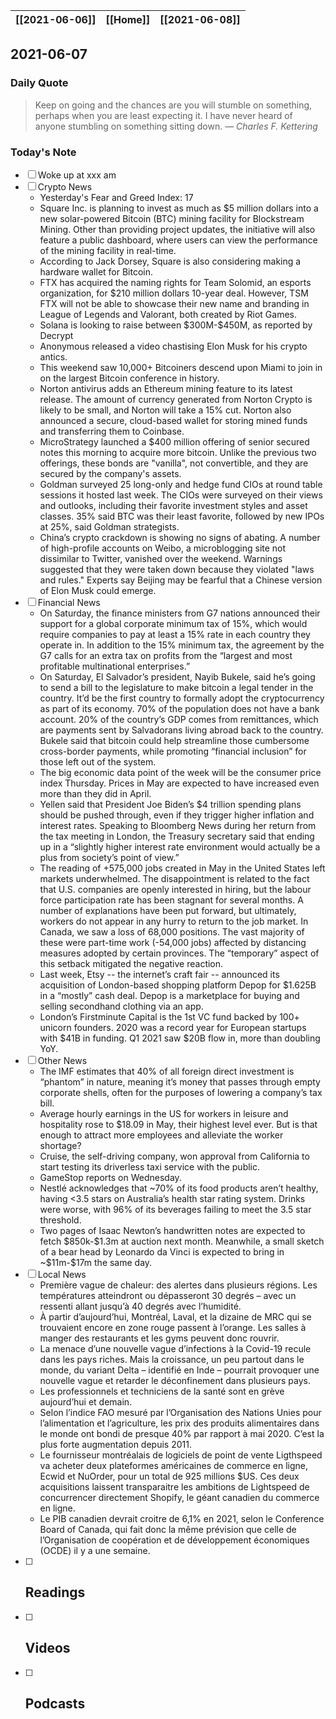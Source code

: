 | [[2021-06-06]] | [[Home]] | [[2021-06-08]] |
| :------------: | :------: | :------------: |

## 2021-06-07 

### Daily Quote
> Keep on going and the chances are you will stumble on something, perhaps when you are least expecting it. I have never heard of anyone stumbling on something sitting down.
> &mdash; <cite>Charles F. Kettering</cite>

### Today's Note
- [ ] Woke up at xxx am
- [ ] Crypto News
	- Yesterday's Fear and Greed Index: 17
	- Square Inc. is planning to invest as much as $5 million dollars into a new solar-powered Bitcoin (BTC) mining facility for Blockstream Mining. Other than providing project updates, the initiative will also feature a public dashboard, where users can view the performance of the mining facility in real-time.
	- According to Jack Dorsey, Square is also considering making a hardware wallet for Bitcoin.
	- FTX has acquired the naming rights for Team Solomid, an esports organization, for $210 million dollars 10-year deal. However, TSM FTX will not be able to showcase their new name and branding in League of Legends and Valorant, both created by Riot Games.
	- Solana is looking to raise between \$300M-\$450M, as reported by Decrypt
	- Anonymous released a video chastising Elon Musk for his crypto antics.
	- This weekend saw 10,000+ Bitcoiners descend upon Miami to join in on the largest Bitcoin conference in history.
	- Norton antivirus adds an Ethereum mining feature to its latest release. The amount of currency generated from Norton Crypto is likely to be small, and Norton will take a 15% cut. Norton also announced a secure, cloud-based wallet for storing mined funds and transferring them to Coinbase.
	- MicroStrategy launched a $400 million offering of senior secured notes this morning to acquire more bitcoin. Unlike the previous two offerings, these bonds are "vanilla", not convertible, and they are secured by the company's assets.
	- Goldman surveyed 25 long-only and hedge fund CIOs at round table sessions it hosted last week. The CIOs were surveyed on their views and outlooks, including their favorite investment styles and asset classes. 35% said BTC was their least favorite, followed by new IPOs at 25%, said Goldman strategists.
	- China’s crypto crackdown is showing no signs of abating. A number of high-profile accounts on Weibo, a microblogging site not dissimilar to Twitter, vanished over the weekend. Warnings suggested that they were taken down because they violated "laws and rules." Experts say Beijing may be fearful that a Chinese version of Elon Musk could emerge.
- [ ] Financial News
	- On Saturday, the finance ministers from G7 nations announced their support for a global corporate minimum tax of 15%, which would require companies to pay at least a 15% rate in each country they operate in. In addition to the 15% minimum tax, the agreement by the G7 calls for an extra tax on profits from the “largest and most profitable multinational enterprises.” 
	- On Saturday, El Salvador’s president, Nayib Bukele, said he’s going to send a bill to the legislature to make bitcoin a legal tender in the country. It’d be the first country to formally adopt the cryptocurrency as part of its economy. 70% of the population does not have a bank account. 20% of the country’s GDP comes from remittances, which are payments sent by Salvadorans living abroad back to the country. Bukele said that bitcoin could help streamline those cumbersome cross-border payments, while promoting “financial inclusion” for those left out of the system.
	- The big economic data point of the week will be the consumer price index Thursday. Prices in May are expected to have increased even more than they did in April.
	- Yellen said that President Joe Biden’s $4 trillion spending plans should be pushed through, even if they trigger higher inflation and interest rates. Speaking to Bloomberg News during her return from the tax meeting in London, the Treasury secretary said that ending up in a “slightly higher interest rate environment would actually be a plus from society’s point of view.”
	- The reading of +575,000 jobs created in May in the United States left markets underwhelmed. The disappointment is related to the fact that U.S. companies are openly interested in hiring, but the labour force participation rate has been stagnant for several months. A number of explanations have been put forward, but ultimately, workers do not appear in any hurry to return to the job market. In Canada, we saw a loss of 68,000 positions. The vast majority of these were part-time work (-54,000 jobs) affected by distancing measures adopted by certain provinces. The “temporary” aspect of this setback mitigated the negative reaction.
	- Last week, Etsy -- the internet’s craft fair -- announced its acquisition of London-based shopping platform Depop for $1.625B in a “mostly” cash deal. Depop is a marketplace for buying and selling secondhand clothing via an app.
	- London’s Firstminute Capital is the 1st VC fund backed by 100+ unicorn founders. 2020 was a record year for European startups with $41B in funding. Q1 2021 saw $20B flow in, more than doubling YoY.
- [ ] Other News
	-  The IMF estimates that 40% of all foreign direct investment is “phantom” in nature, meaning it’s money that passes through empty corporate shells, often for the purposes of lowering a company’s tax bill. 
	-  Average hourly earnings in the US for workers in leisure and hospitality rose to $18.09 in May, their highest level ever. But is that enough to attract more employees and alleviate the worker shortage?
	- Cruise, the self-driving company, won approval from California to start testing its driverless taxi service with the public.
	-  GameStop reports on Wednesday.
	-  Nestlé acknowledges that ~70% of its food products aren’t healthy, having <3.5 stars on Australia’s health star rating system. Drinks were worse, with 96% of its beverages failing to meet the 3.5 star threshold.
	-  Two pages of Isaac Newton’s handwritten notes are expected to fetch \$850k-\$1.3m at auction next month. Meanwhile, a small sketch of a bear head by Leonardo da Vinci is expected to bring in ~\$11m-\$17m the same day.
- [ ] Local News
	- Première vague de chaleur: des alertes dans plusieurs régions. Les températures atteindront ou dépasseront 30 degrés – avec un ressenti allant jusqu’à 40 degrés avec l’humidité.
	- À partir d’aujourd’hui, Montréal, Laval, et la dizaine de MRC qui se trouvaient encore en zone rouge passent à l’orange. Les salles à manger des restaurants et les gyms peuvent donc rouvrir.
	- La menace d’une nouvelle vague d’infections à la Covid-19 recule dans les pays riches. Mais la croissance, un peu partout dans le monde, du variant Delta – identifié en Inde – pourrait provoquer une nouvelle vague et retarder le déconfinement dans plusieurs pays.
	- Les professionnels et techniciens de la santé sont en grève aujourd’hui et demain.
	- Selon l’indice FAO mesuré par l’Organisation des Nations Unies pour l’alimentation et l’agriculture, les prix des produits alimentaires dans le monde ont bondi de presque 40% par rapport à mai 2020. C’est la plus forte augmentation depuis 2011.
	- Le fournisseur montréalais de logiciels de point de vente Ligthspeed va acheter deux plateformes américaines de commerce en ligne, Ecwid et NuOrder, pour un total de 925 millions $US. Ces deux acquisitions laissent transparaitre les ambitions de Lightspeed de concurrencer directement Shopify, le géant canadien du commerce en ligne.
	- Le PIB canadien devrait croitre de 6,1% en 2021, selon le Conference Board of Canada, qui fait donc la même prévision que celle de l’Organisation de coopération et de développement économiques (OCDE) il y a une semaine.
- [ ] Readings
	- 
- [ ] Videos
	- 
- [ ] Podcasts
	- 
